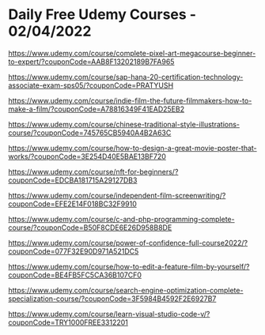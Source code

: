 # Daily Free Udemy Courses - 02/04/2022

https://www.udemy.com/course/complete-pixel-art-megacourse-beginner-to-expert/?couponCode=AAB8F13202189B7FA965
https://www.udemy.com/course/sap-hana-20-certification-technology-associate-exam-sps05/?couponCode=PRATYUSH
https://www.udemy.com/course/indie-film-the-future-filmmakers-how-to-make-a-film/?couponCode=A78816349F41EAD25EB2
https://www.udemy.com/course/chinese-traditional-style-illustrations-course/?couponCode=745765CB5940A4B2A63C
https://www.udemy.com/course/how-to-design-a-great-movie-poster-that-works/?couponCode=3E254D40E5BAE13BF720
https://www.udemy.com/course/nft-for-beginners/?couponCode=EDCBA181715A29127DB3
https://www.udemy.com/course/independent-film-screenwriting/?couponCode=EFE2E14F018BC32F9910
https://www.udemy.com/course/c-and-php-programming-complete-course/?couponCode=B50F8CDE6E26D958B8DE
https://www.udemy.com/course/power-of-confidence-full-course2022/?couponCode=077F32E90D971A521DC5
https://www.udemy.com/course/how-to-edit-a-feature-film-by-yourself/?couponCode=BE4FB5FC5CA36B107CF0
https://www.udemy.com/course/search-engine-optimization-complete-specialization-course/?couponCode=3F5984B4592F2E6927B7
https://www.udemy.com/course/learn-visual-studio-code-v/?couponCode=TRY1000FREE3312201
